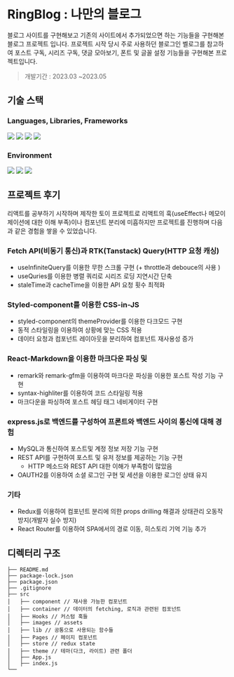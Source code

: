 # RingBlog : 나만의 블로그

블로그 사이트를 구현해보고 기존의 사이트에서 추가되었으면 하는 기능들을 구현해본 블로그 프로젝트 입니다. 프로젝트 시작 당시 주로 사용하던 블로그인 벨로그를 참고하여 포스트 구독, 시리즈 구독, 댓글 모아보기, 폰트 및 글꼴 설정 기능들을 구현해본 프로젝트입니다. 

> 개발기간 : 2023.03 ~2023.05

## 기술 스택
### Languages, Libraries, Frameworks
<img src="https://img.shields.io/badge/javascript-F7DF1E?style=for-the-badge&logo=javascript&logoColor=white">
<img src="https://img.shields.io/badge/react-61DAFB?style=for-the-badge&logo=javascript&logoColor=white">
<img src="https://img.shields.io/badge/react query-FF4154?style=for-the-badge&logo=javascript&logoColor=white">
<img src="https://img.shields.io/badge/styled component-DB7093?style=for-the-badge&logo=javascript&logoColor=white">

### Environment
<img src="https://img.shields.io/badge/npm-CB3837?style=for-the-badge&logo=npm&logoColor=white">
<img src="https://img.shields.io/badge/visual studio code-007ACC?style=for-the-badge&logo=visualstudiocode&logoColor=white">
<img src="https://img.shields.io/badge/github-181717?style=for-the-badge&logo=github&logoColor=white">



## 프로젝트 후기
리액트를 공부하기 시작하며 제작한 토이 프로젝트로 리액트의 훅(useEffect나 메모이제이션에 대한 이해 부족)이나 컴포넌트 분리에 미흡하지만 프로젝트를 진행하며 다음과 같은 경험을 쌓을 수 있었습니다.

### Fetch API(비동기 통신)과 RTK(Tanstack) Query(HTTP 요청 캐싱)
  - useInfiniteQuery를 이용한 무한 스크롤 구현 (+ throttle과 debouce의 사용 )
  - useQuries를 이용한 병렬 쿼리로 시리즈 로딩 지연시간 단축
  - staleTime과 cacheTime을 이용한 API 요청 횟수 최적화
### Styled-component를 이용한 CSS-in-JS
  - styled-component의 themeProvider를 이용한 다크모드 구현
  - 동적 스타일링을 이용하여 상황에 맞는 CSS 적용
  - 데이터 요청과 컴포넌트 레이아웃을 분리하여 컴포넌트 재사용성 증가
### React-Markdown을 이용한 마크다운 파싱 및 
  - remark와 remark-gfm을 이용하여 마크다운 파싱을 이용한 포스트 작성 기능 구현
  - syntax-highliter를 이용하여 코드 스타일링 적용
  - 마크다운을 파싱하여 포스트 헤딩 태그 네비게이터 구현
### express.js로 백엔드를 구성하여 프론트와 백엔드 사이의 통신에 대해 경험
  - MySQL과 통신하여 포스트및 계정 정보 저장 기능 구현
  - REST API를 구현하여 포스트 및 유저 정보를 제공하는 기능 구현
    - HTTP 메소드와 REST API 대한 이해가 부족함이 많았음
  - OAUTH2를 이용하여 소셜 로그인 구현 및 세션을 이용한 로그인 상태 유지
### 기타
  - Redux를 이용하여 컴포넌트 분리에 의한 props drilling 해결과 상태관리 오동작 방지(개발자 실수 방지)
  - React Router를 이용하여 SPA에서의 경로 이동, 히스토리 기억 기능 추가






## 디렉터리 구조

```dir
├── README.md
├── package-lock.json
├── package.json
├── .gitignore
├── src
│   ├── component // 재사용 가능한 컴포넌트
│   ├── container // 데이터의 fetching, 로직과 관련된 컴포넌트
│   ├── Hooks // 커스텀 훅들
│   ├── images // assets
│   ├── lib // 공통으로 사용되는 함수들
│   ├── Pages // 페이지 컴포넌트
│   ├── store // redux state
│   ├── theme // 테마(다크, 라이트) 관련 폴더
│   ├── App.js
│   ├── index.js
└──
```
